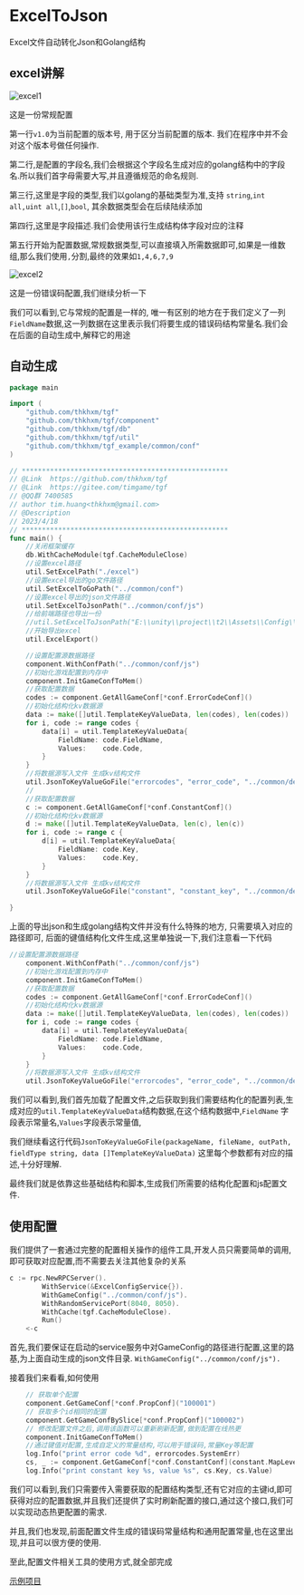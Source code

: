 # ExcelToJson

Excel文件自动转化Json和Golang结构

## excel讲解

![excel1](excel_1.png)

这是一份常规配置

第一行`v1.0`为当前配置的版本号, 用于区分当前配置的版本. 我们在程序中并不会对这个版本号做任何操作.

第二行,是配置的字段名,我们会根据这个字段名生成对应的golang结构中的字段名.所以我们首字母需要大写,并且遵循规范的命名规则.

第三行,这里是字段的类型,我们以golang的基础类型为准,支持 `string`,`int all,uint all`,`[]`,`bool`, 其余数据类型会在后续陆续添加

第四行,这里是字段描述.我们会使用该行生成结构体字段对应的注释

第五行开始为配置数据,常规数据类型,可以直接填入所需数据即可,如果是一维数组,那么我们使用`,`分割,最终的效果如`1,4,6,7,9`


![excel2](excel_2.png)


这是一份错误码配置,我们继续分析一下

我们可以看到,它与常规的配置是一样的, 唯一有区别的地方在于我们定义了一列`FieldName`数据,这一列数据在这里表示我们将要生成的错误码结构常量名.我们会在后面的自动生成中,解释它的用途

## 自动生成

```Go
package main

import (
	"github.com/thkhxm/tgf"
	"github.com/thkhxm/tgf/component"
	"github.com/thkhxm/tgf/db"
	"github.com/thkhxm/tgf/util"
	"github.com/thkhxm/tgf_example/common/conf"
)

// ***************************************************
// @Link  https://github.com/thkhxm/tgf
// @Link  https://gitee.com/timgame/tgf
// @QQ群 7400585
// author tim.huang<thkhxm@gmail.com>
// @Description
// 2023/4/18
// ***************************************************
func main() {
	//关闭框架缓存
	db.WithCacheModule(tgf.CacheModuleClose)
	//设置excel路径
	util.SetExcelPath("./excel")
	//设置excel导出的go文件路径
	util.SetExcelToGoPath("../common/conf")
	//设置excel导出的json文件路径
	util.SetExcelToJsonPath("../common/conf/js")
	//给前端路径也导出一份
	//util.SetExcelToJsonPath("E:\\unity\\project\\t2\\Assets\\Config\\js")
	//开始导出excel
	util.ExcelExport()

	//设置配置源数据路径
	component.WithConfPath("../common/conf/js")
	//初始化游戏配置到内存中
	component.InitGameConfToMem()
	//获取配置数据
	codes := component.GetAllGameConf[*conf.ErrorCodeConf]()
	//初始化结构化kv数据源
	data := make([]util.TemplateKeyValueData, len(codes), len(codes))
	for i, code := range codes {
		data[i] = util.TemplateKeyValueData{
			FieldName: code.FieldName,
			Values:    code.Code,
		}
	}
	//将数据源写入文件 生成kv结构文件
	util.JsonToKeyValueGoFile("errorcodes", "error_code", "../common/define/errorcode", "int32", data)
	//
	//获取配置数据
	c := component.GetAllGameConf[*conf.ConstantConf]()
	//初始化结构化kv数据源
	d := make([]util.TemplateKeyValueData, len(c), len(c))
	for i, code := range c {
		d[i] = util.TemplateKeyValueData{
			FieldName: code.Key,
			Values:    code.Key,
		}
	}
	//将数据源写入文件 生成kv结构文件
	util.JsonToKeyValueGoFile("constant", "constant_key", "../common/define/constant", "string", d)

}
```
上面的导出json和生成golang结构文件并没有什么特殊的地方, 只需要填入对应的路径即可, 后面的键值结构化文件生成,这里单独说一下,我们注意看一下代码
```Go
//设置配置源数据路径
	component.WithConfPath("../common/conf/js")
	//初始化游戏配置到内存中
	component.InitGameConfToMem()
	//获取配置数据
	codes := component.GetAllGameConf[*conf.ErrorCodeConf]()
	//初始化结构化kv数据源
	data := make([]util.TemplateKeyValueData, len(codes), len(codes))
	for i, code := range codes {
		data[i] = util.TemplateKeyValueData{
			FieldName: code.FieldName,
			Values:    code.Code,
		}
	}
	//将数据源写入文件 生成kv结构文件
	util.JsonToKeyValueGoFile("errorcodes", "error_code", "../common/define/errorcode", "int32", data)
```
我们可以看到,我们首先加载了配置文件,之后获取到我们需要结构化的配置列表,生成对应的`util.TemplateKeyValueData`结构数据,在这个结构数据中,`FieldName` 字段表示常量名,`Values`字段表示常量值,

我们继续看这行代码`JsonToKeyValueGoFile(packageName, fileName, outPath, fieldType string, data []TemplateKeyValueData)` 这里每个参数都有对应的描述,十分好理解.

最终我们就是依靠这些基础结构和脚本,生成我们所需要的结构化配置和js配置文件.

## 使用配置

我们提供了一套通过完整的配置相关操作的组件工具,开发人员只需要简单的调用,即可获取对应配置,而不需要去关注其他复杂的关系

```Go
c := rpc.NewRPCServer().
		WithService(&ExcelConfigService{}).
		WithGameConfig("../common/conf/js").
		WithRandomServicePort(8040, 8050).
		WithCache(tgf.CacheModuleClose).
		Run()
	<-c
```
首先,我们要保证在启动的service服务中对GameConfig的路径进行配置,这里的路基,为上面自动生成的json文件目录. `WithGameConfig("../common/conf/js").`

接着我们来看看,如何使用

```Go
	// 获取单个配置
	component.GetGameConf[*conf.PropConf]("100001")
	// 获取多个id相同的配置
	component.GetGameConfBySlice[*conf.PropConf]("100002")
	// 修改配置文件之后,调用该函数可以重新刷新配置,做到配置在线热更
	component.InitGameConfToMem()
	//通过键值对配置,生成自定义的常量结构,可以用于错误码,常量Key等配置
	log.Info("print error code %d", errorcodes.SystemErr)
	cs, _ := component.GetGameConf[*conf.ConstantConf](constant.MapLevelInitId)
	log.Info("print constant key %s, value %s", cs.Key, cs.Value)
```

我们可以看到,我们只需要传入需要获取的配置结构类型,还有它对应的主键id,即可获得对应的配置数据,并且我们还提供了实时刷新配置的接口,通过这个接口,我们可以实现动态热更配置的需求.

并且,我们也发现,前面配置文件生成的错误码常量结构和通用配置常量,也在这里出现,并且可以很方便的使用.

至此,配置文件相关工具的使用方式,就全部完成

[示例项目](https://github.com/thkhxm/tgf_example/tree/main/util-list/exceltojson)